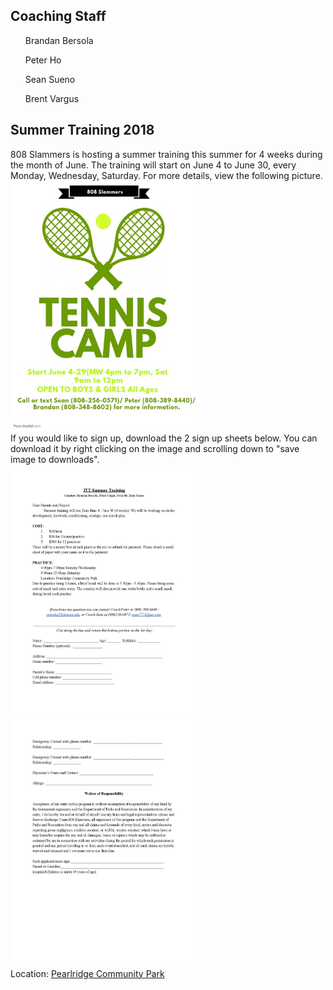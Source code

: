 <html>
 <body>
    <h2>Coaching Staff</h2> 
      <ol> Brandan Bersola </ol>
      <ol> Peter Ho </ol>
      <ol> Sean Sueno </ol>
      <ol> Brent Vargus </ol>
    <h2>Summer Training 2018</h2>
      <p>
        808 Slammers is hosting a summer training this summer for 4 weeks during the month of June. The training will start on June 4 to June 30, every Monday, Wednesday, Saturday. For more details, view the following picture. 
        <img src= "Copy of Holiday Tennis Camp Flyer - Made with PosterMyWall.jpg" width= "300" height= "400"/>
<br>
       If you would like to sign up, download the 2 sign up sheets below. You can download it by right clicking on the image and scrolling down to "save image to downloads".
<br>
        <img src= "Summer Training Form-page-001.jpg" width= "300" height= "400"/>
        <img src= "Summer Training Form-page-002.jpg" width= "300" height= "400"/>
 <br>
        Location: <a href="https://www.google.com/maps/place/Pearl+Ridge+Community+Park,+Aiea,+HI+96701/@21.3880803,-157.9454512,17z/data=!3m1!4b1!4m5!3m4!1s0x7c0068ad01a4f5af:0x9ebdcea6ab97656c!8m2!3d21.3883958!4d-157.9430479" target= "_blank"> Pearlridge Community Park </a>
  </p>

